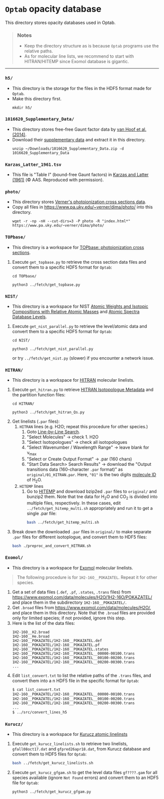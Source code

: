 # **`Optab` opacity database**

This directory stores opacity databases used in Optab.

> ### Notes
> - Keep the directory structure as is because `Optab` programs use the relative paths.
> - As for molecular line lists, we recommend to start with HITRAN/HITEMP since Exomol database is gigantic.

---
### `h5/`
- This directory is the storage for the files in the HDF5 format made for `Optab`.
- Make this directory first.
   ```
   mkdir h5/
   ```

### `1016620_Supplementary_Data/`
- This directory stores free-free Gaunt factor data by [van Hoof et al. (2014)](https://academic.oup.com/mnras/article/444/1/420/1016620).
- Download their [supplementary data](https://academic.oup.com/mnras/article/444/1/420/1016620#supplementary-data) and extract it in this directory.
   ```
   unzip ~/Downloads/1016620_Supplementary_Data.zip -d 1016620_Supplementary_Data
   ```

### `Karzas_Latter_1961.tsv`
- This file is "Table I" (bound-free Gaunt factors) in [Karzas and Latter (1961)](http://articles.adsabs.harvard.edu/pdf/1961ApJS....6..167K) (&copy; AAS. Reproduced with permission).

### `photo/`
- This directory stores [Verner's photoionization cross sections data](https://www.pa.uky.edu/~verner/photo.html).
- Copy all files in https://www.pa.uky.edu/~verner/dima/photo/ into this directory.
   ```
   wget -r -np -nH --cut-dirs=3 -P photo -R "index.html*" https://www.pa.uky.edu/~verner/dima/photo/
   ```

### `TOPbase/`
- This directory is a workspace for [TOPbase: photoionization cross sections](http://cdsweb.u-strasbg.fr/topbase/xsections.html).
1. Execute `get_topbase.py` to retrieve the cross section data files and convert them to a specific HDF5 format for `Optab`:
   ```
   cd TOPbase/
   ```
   ```
   python3 ../fetch/get_topbase.py
   ```

### `NIST/`
- This directory is a workspace for NIST [Atomic Weights and Isotopic Compositions with Relative Atomic Masses](https://www.nist.gov/pml/atomic-weights-and-isotopic-compositions-relative-atomic-masses) and [Atomic Spectra Database Levels](https://physics.nist.gov/PhysRefData/ASD/levels_form.html).
1. Execute `get_nist_parallel.py` to retrieve the level/atomic data and convert them to a specific HDF5 format for `Optab`:
   ```
   cd NIST/
   ```
   ```
   python3 ../fetch/get_nist_parallel.py
   ```
   or try `../fetch/get_nist.py` (slower) if you encounter a network issue.

### `HITRAN/`
- This directory is a workspace for [HITRAN](https://hitran.org/) molecular linelists.
1. Execute `get_hitran.py` to retrieve [HITRAN Isotopologue Metadata](https://hitran.org/docs/iso-meta/) and the partition function files:
   ```
   cd HITRAN/
   ```
   ```
   python3 ../fetch/get_hitran_Qs.py
   ```
1. Get linelists (`.par` files):
   1. `HITRAN` lines (e.g. H2O; repeat this procedure for other species.)
      1. Goto [Line-by-Line Search](https://hitran.org/lbl/).
      1. "Select Molecules" &rarr; check 1. H2O
      1. "Select Isotopologues" &rarr; check all isotopologues
      1. "Select Wavenumber / Wavelength Range" &rarr; leave blank for &nu;<sub>max</sub>
      1. "Select or Create Output Format" &rarr; .par (160 chars)
      1. "Start Data Search> Search Results" &rarr; download the "Output transitions data (160-character `.par` format)" as `original/01_HITRAN.par`. Here, `"01"` is the two digits [molecule ID](https://hitran.org/docs/molec-meta/) of H<sub>2</sub>O.
   1. `HITEMP` lines
      1. Go to [HITEMP](https://hitran.org/hitemp/) and download bzip2ed `.par` files to `original/` and bunzip2 them. Note that tne data for H<sub>2</sub>O and CO<sub>2</sub> is divided into multiple files, respectively. In these cases, edit `../fetch/get_hitemp_multi.sh` appropriately and run it to get a single .par file:
         ```bash
         bash ../fetch/get_hitemp_multi.sh
         ```
1. Break down the downloaded `.par` files in `original/` to make separate `.par` files for different isotoplogue, and convert them to HDF5 files:
   ```bash
   bash ./preproc_and_convert_HITRAN.sh
   ```


### `Exomol/`
- This directory is a workspace for [Exomol](https://www.exomol.com/) molecular linelists. 
> The following procedure is for `1H2-16O__POKAZATEL`. Repeat it for other species.
1. Get a set of data files (`.def`, `.pf`, `.states`, `.trans` files) from https://www.exomol.com/data/molecules/H2O/1H2-16O/POKAZATEL/ and place them in the subdirectory `1H2-16O__POKAZATEL/`.
2. Get `.broad` files from https://www.exomol.com/data/molecules/H2O/, and place them in this directory. Note that the `.broad` files are provided only for limited species; if not provided, ignore this step.
3. Here is the list of the data files:
   ```
   1H2-16O__H2.broad
   1H2-16O__He.broad
   1H2-16O__POKAZATEL/1H2-16O__POKAZATEL.def
   1H2-16O__POKAZATEL/1H2-16O__POKAZATEL.pf
   1H2-16O__POKAZATEL/1H2-16O__POKAZATEL.states
   1H2-16O__POKAZATEL/1H2-16O__POKAZATEL__00000-00100.trans
   1H2-16O__POKAZATEL/1H2-16O__POKAZATEL__00100-00200.trans
   1H2-16O__POKAZATEL/1H2-16O__POKAZATEL__00200-00300.trans
   ...
   ```
4. Edit `list_convert.txt` to list the relative paths of the `.trans` files, and convert them into a n HDF5 file in the specific format for `Optab`:
   ```bash
   $ cat list_convert.txt
   1H2-16O__POKAZATEL/1H2-16O__POKAZATEL__00000-00100.trans
   1H2-16O__POKAZATEL/1H2-16O__POKAZATEL__00100-00200.trans
   1H2-16O__POKAZATEL/1H2-16O__POKAZATEL__00200-00300.trans
   ...
   $ ../src/convert_lines_h5
   ```

### `Kurucz/`
- This directory is a workspace for [Kurucz atomic linelinsts](http://kurucz.harvard.edu/linelists.html)
1. Execute `get_kurucz_linelists.sh` to retrieve two linelists, `gfall08oct17.dat` and `gfpred26apr18.dat`, from Kurucz database and convert them to HDF5 files for `Optab`:
   ```bash
   bash ../fetch/get_kurucz_linelists.sh
   ```
2. Execute `get_kurucz_gfgam.sh` to get the level data files `gf????.gam` for all species available (ignore `Not Found` errors) and convert them to an HDF5 file for `Optab`:
   ```bash
   python3 ../fetch/get_kurucz_gfgam.py
   ```
